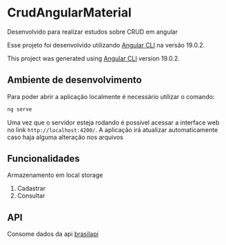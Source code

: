 # CrudAngularMaterial

Desenvolvido para realizar estudos sobre CRUD em angular

Esse projeto foi desenvolvido utilizando [Angular CLI](https://github.com/angular/angular-cli) na versão 19.0.2.

This project was generated using [Angular CLI](https://github.com/angular/angular-cli) version 19.0.2.

## Ambiente de desenvolvimento

Para poder abrir a aplicação localmente é necessário utilizar o comando: 

```bash
ng serve
```

Uma vez que o servidor esteja rodando é possível acessar a interface web no link `http://localhost:4200/`. A aplicação irá atualizar automaticamente caso haja alguma alteração nos arquivos

## Funcionalidades

Armazenamento em local storage

1. Cadastrar
2. Consultar

## API

Consome dados da api [brasilapi](https://brasilapi.com.br/docs)